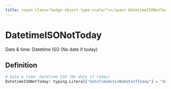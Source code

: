 ```yaml
---
title: <span class="badge object-type-scalar"></span> DatetimeISONotToday
---
```

# <span class="badge object-type-scalar"></span> DatetimeISONotToday

Date & time: Datetime ISO (No date if today)

## Definition

```python
# Date & time: Datetime ISO (No date if today)
DatetimeISONotToday: typing.Literal["dateTimeAsIsoNoDateIfToday"] = "dateTimeAsIsoNoDateIfToday"
```
